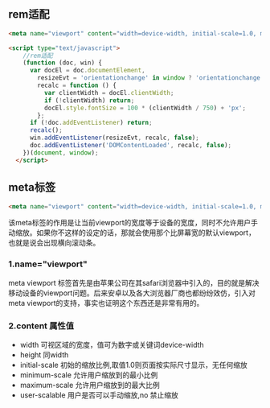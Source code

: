 ## rem适配
```html
<meta name="viewport" content="width=device-width, initial-scale=1.0, maximum-scale=1.0, user-scalable=no">

<script type="text/javascript">
    //rem适配
    (function (doc, win) {
      var docEl = doc.documentElement,
        resizeEvt = 'orientationchange' in window ? 'orientationchange' : 'resize',
        recalc = function () {
          var clientWidth = docEl.clientWidth;
          if (!clientWidth) return;
          docEl.style.fontSize = 100 * (clientWidth / 750) + 'px';
        };
      if (!doc.addEventListener) return;
      recalc();
      win.addEventListener(resizeEvt, recalc, false);
      doc.addEventListener('DOMContentLoaded', recalc, false);
    })(document, window);
  </script>
```
## meta标签
```html
<meta name="viewport" content="width=device-width, initial-scale=1.0, maximum-scale=1.0, user-scalable=no">
```
该meta标签的作用是让当前viewport的宽度等于设备的宽度，同时不允许用户手动缩放。如果你不这样的设定的话，那就会使用那个比屏幕宽的默认viewport，也就是说会出现横向滚动条。

### 1.name="viewport"
meta viewport 标签首先是由苹果公司在其safari浏览器中引入的，目的就是解决移动设备的viewport问题。后来安卓以及各大浏览器厂商也都纷纷效仿，引入对meta viewport的支持，事实也证明这个东西还是非常有用的。
 
### 2.content 属性值 
- width 可视区域的宽度，值可为数字或关键词device-width
- height 同width
- initial-scale 初始的缩放比例,取值1.0则页面按实际尺寸显示，无任何缩放
- minimum-scale 允许用户缩放到的最小比例
- maximum-scale 允许用户缩放到的最大比例
- user-scalable 用户是否可以手动缩放,no 禁止缩放

